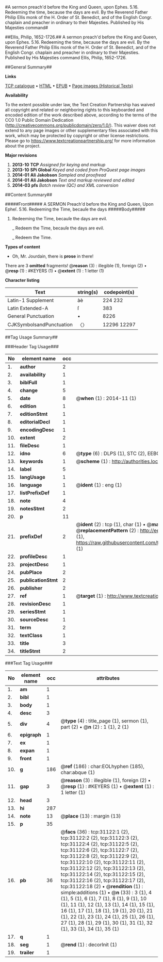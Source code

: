 #A sermon preach'd before the King and Queen, upon Ephes. 5.16. Redeeming the time, because the days are evil. By the Reverend Father Philip Ellis monk of the H. Order of St. Benedict, and of the English Congr. chaplain and preacher in ordinary to their Majesties. Published by His Majesties command#

##Ellis, Philip, 1652-1726.##
A sermon preach'd before the King and Queen, upon Ephes. 5.16. Redeeming the time, because the days are evil. By the Reverend Father Philip Ellis monk of the H. Order of St. Benedict, and of the English Congr. chaplain and preacher in ordinary to their Majesties. Published by His Majesties command
Ellis, Philip, 1652-1726.

##General Summary##

**Links**

[TCP catalogue](http://www.ota.ox.ac.uk/tcp/)  • 
[HTML](http://tei.it.ox.ac.uk/tcp/Texts-HTML/free/A39/A39288.html)  • 
[EPUB](http://tei.it.ox.ac.uk/tcp/Texts-EPUB/free/A39/A39288.epub) • 
[Page images (Historical Texts)](https://historicaltexts.jisc.ac.uk/eebo-99826717e)

**Availability**

To the extent possible under law, the Text Creation Partnership has waived all copyright and related or neighboring rights to this keyboarded and encoded edition of the work described above, according to the terms of the CC0 1.0 Public Domain Dedication (http://creativecommons.org/publicdomain/zero/1.0/). This waiver does not extend to any page images or other supplementary files associated with this work, which may be protected by copyright or other license restrictions. Please go to https://www.textcreationpartnership.org/ for more information about the project.

**Major revisions**

1. __2013-10__ __TCP__ *Assigned for keying and markup*
1. __2013-10__ __SPi Global__ *Keyed and coded from ProQuest page images*
1. __2014-01__ __Ali Jakobson__ *Sampled and proofread*
1. __2014-01__ __Ali Jakobson__ *Text and markup reviewed and edited*
1. __2014-03__ __pfs__ *Batch review (QC) and XML conversion*

##Content Summary##

#####Front#####
A SERMON Preach'd before the King and Queen, Upon Epheſ. 5.16. Redeeming the Time, becauſe the days 
#####Body#####

1. Redeeming the Time, becauſe the days are evil.

    _ Redeem the Time, becauſe the days are evil.

    _ Redeem the Time.

**Types of content**

  * Oh, Mr. Jourdain, there is **prose** in there!

There are 3 **omitted** fragments! 
 @__reason__ (3) : illegible (1), foreign (2)  •  @__resp__ (1) : #KEYERS (1)  •  @__extent__ (1) : 1 letter (1)

**Character listing**


|Text|string(s)|codepoint(s)|
|---|---|---|
|Latin-1 Supplement|àè|224 232|
|Latin Extended-A|ſ|383|
|General Punctuation|•|8226|
|CJKSymbolsandPunctuation|〈〉|12296 12297|

##Tag Usage Summary##

###Header Tag Usage###

|No|element name|occ|attributes|
|---|---|---|---|
|1.|__author__|2||
|2.|__availability__|1||
|3.|__biblFull__|1||
|4.|__change__|5||
|5.|__date__|8| @__when__ (1) : 2014-11 (1)|
|6.|__edition__|1||
|7.|__editionStmt__|1||
|8.|__editorialDecl__|1||
|9.|__encodingDesc__|1||
|10.|__extent__|2||
|11.|__fileDesc__|1||
|12.|__idno__|6| @__type__ (6) : DLPS (1), STC (2), EEBO-CITATION (1), PROQUEST (1), VID (1)|
|13.|__keywords__|1| @__scheme__ (1) : http://authorities.loc.gov/ (1)|
|14.|__label__|5||
|15.|__langUsage__|1||
|16.|__language__|1| @__ident__ (1) : eng (1)|
|17.|__listPrefixDef__|1||
|18.|__note__|4||
|19.|__notesStmt__|2||
|20.|__p__|11||
|21.|__prefixDef__|2| @__ident__ (2) : tcp (1), char (1)  •  @__matchPattern__ (2) : ([0-9\-]+):([0-9IVX]+) (1), (.+) (1)  •  @__replacementPattern__ (2) : http://eebo.chadwyck.com/downloadtiff?vid=$1&page=$2 (1), https://raw.githubusercontent.com/textcreationpartnership/Texts/master/tcpchars.xml#$1 (1)|
|22.|__profileDesc__|1||
|23.|__projectDesc__|1||
|24.|__pubPlace__|2||
|25.|__publicationStmt__|2||
|26.|__publisher__|2||
|27.|__ref__|1| @__target__ (1) : http://www.textcreationpartnership.org/docs/. (1)|
|28.|__revisionDesc__|1||
|29.|__seriesStmt__|1||
|30.|__sourceDesc__|1||
|31.|__term__|2||
|32.|__textClass__|1||
|33.|__title__|3||
|34.|__titleStmt__|2||


###Text Tag Usage###

|No|element name|occ|attributes|
|---|---|---|---|
|1.|__am__|1||
|2.|__bibl__|1||
|3.|__body__|1||
|4.|__desc__|3||
|5.|__div__|4| @__type__ (4) : title_page (1), sermon (1), part (2)  •  @__n__ (2) : 1 (1), 2 (1)|
|6.|__epigraph__|1||
|7.|__ex__|1||
|8.|__expan__|1||
|9.|__front__|1||
|10.|__g__|186| @__ref__ (186) : char:EOLhyphen (185), char:abque (1)|
|11.|__gap__|3| @__reason__ (3) : illegible (1), foreign (2)  •  @__resp__ (1) : #KEYERS (1)  •  @__extent__ (1) : 1 letter (1)|
|12.|__head__|3||
|13.|__hi__|287||
|14.|__note__|13| @__place__ (13) : margin (13)|
|15.|__p__|35||
|16.|__pb__|36| @__facs__ (36) : tcp:31122:1 (2), tcp:31122:2 (2), tcp:31122:3 (2), tcp:31122:4 (2), tcp:31122:5 (2), tcp:31122:6 (2), tcp:31122:7 (2), tcp:31122:8 (2), tcp:31122:9 (2), tcp:31122:10 (2), tcp:31122:11 (2), tcp:31122:12 (2), tcp:31122:13 (2), tcp:31122:14 (2), tcp:31122:15 (2), tcp:31122:16 (2), tcp:31122:17 (2), tcp:31122:18 (2)  •  @__rendition__ (1) : simple:additions (1)  •  @__n__ (33) : 3 (1), 4 (1), 5 (1), 6 (1), 7 (1), 8 (1), 9 (1), 10 (1), 11 (1), 12 (1), 13 (1), 14 (1), 15 (1), 16 (1), 17 (1), 18 (1), 19 (1), 20 (1), 21 (1), 22 (1), 23 (1), 24 (1), 25 (1), 26 (1), 27 (1), 28 (1), 29 (1), 30 (1), 31 (1), 32 (1), 33 (1), 34 (1), 35 (1)|
|17.|__q__|1||
|18.|__seg__|1| @__rend__ (1) : decorInit (1)|
|19.|__trailer__|1||
